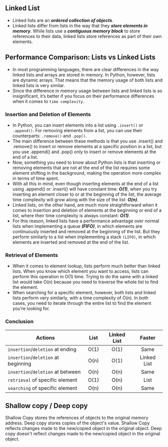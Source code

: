 ## Linked List
- Linked lists are an ***ordered collection of objects***.
- Linked lists differ from lists in the way that they ***store elements in memory***. While lists use a ***contiguous memory block*** to store references to their data, linked lists store references as part of their own elements.

## Performance Comparison: Lists vs Linked Lists
- In most programming languages, there are clear differences in the way linked lists and arrays are stored in memory. In Python, however, lists are dynamic arrays. That means that the memory usage of both lists and linked lists is very similar.
- Since the difference in memory usage between lists and linked lists is so insignificant, it’s better if you focus on their performance differences when it comes to ```time complexity```.

### Insertion and Deletion of Elements
- In Python, you can insert elements into a list using ```.insert()``` or ```.append()```. For removing elements from a list, you can use their counterparts: ```.remove()``` and ```.pop()```.
- The main difference between these methods is that you use .insert() and .remove() to insert or remove elements at a specific position in a list, but you use .append() and .pop() only to insert or remove elements at the end of a list.
- Now, something you need to know about Python lists is that inserting or removing elements that are not at the end of the list requires some element shifting in the background, making the operation more complex in terms of time spent.
- With all this in mind, even though inserting elements at the end of a list using .append() or .insert() will have constant time: ***O(1)***, when you try inserting an element closer to or at the beginning of the list, the average time complexity will grow along with the size of the list: ***O(n)***.
- Linked lists, on the other hand, are much more straightforward when it comes to insertion and deletion of elements at the beginning or end of a list, where their time complexity is always constant: ***O(1)***.
- For this reason, linked lists have a performance advantage over normal lists when implementing a queue ***(FIFO)***, in which elements are continuously inserted and removed at the beginning of the list. But they perform similarly to a list when implementing a stack ```(LIFO)```, in which elements are inserted and removed at the end of the list.

### Retrieval of Elements
- When it comes to element lookup, lists perform much better than linked lists. When you know which element you want to access, lists can perform this operation in O(1) time. Trying to do the same with a linked list would take O(n) because you need to traverse the whole list to find the element.
- When searching for a specific element, however, both lists and linked lists perform very similarly, with a time complexity of O(n). In both cases, you need to iterate through the entire list to find the element you’re looking for.

### Conclusion
| Actions | List | Linked List | Faster |
| -------- | :------: | :------: | :------: |
| ```insertion```/```deletion``` at ending | O(1) | O(1) | Same |
| ```insertion```/```deletion``` at beginning | O(n) | O(1) | Linked List |
| ```insertion```/```deletion``` at between | O(n) | O(n) | Same |
| ```retrieval``` of specific element | O(1) | O(n) | List |
| ```searching``` of specific element | O(n) | O(n) | Same |


## Shallow copy / Deep copy
Shallow Copy stores the references of objects to the original memory address. Deep copy stores copies of the object's value. Shallow Copy reflects changes made to the new/copied object in the original object. Deep copy doesn't reflect changes made to the new/copied object in the original object.
